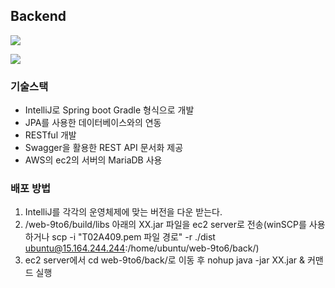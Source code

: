 ## Backend

![](https://img.shields.io/badge/IntelliJ-2019.3.3-orange)

![](https://img.shields.io/badge/SpringBoot-gradle-9cf)

### 기술스택

- IntelliJ로 Spring boot Gradle 형식으로 개발
- JPA를 사용한 데이터베이스와의 연동
- RESTful 개발
- Swagger을 활용한 REST API 문서화 제공
- AWS의 ec2의 서버의 MariaDB 사용

### 배포 방법

1. IntelliJ를 각각의 운영체제에 맞는 버전을 다운 받는다. 
2. /web-9to6/build/libs 아래의 XX.jar 파일을 ec2 server로 전송(winSCP를 사용하거나 scp -i "T02A409.pem 파일 경로" -r ./dist ubuntu@15.164.244.244:/home/ubuntu/web-9to6/back/)
3. ec2 server에서 cd web-9to6/back/로 이동 후 nohup java -jar XX.jar & 커맨드 실행



